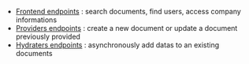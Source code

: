 * [Frontend endpoints](/cluestr-doc/endpoints/frontend.html) : search documents, find users, access company informations
* [Providers endpoints](/cluestr-doc/endpoints/providers.html) : create a new document or update a document previously provided
* [Hydraters endpoints](/cluestr-doc/endpoints/hydraters.html) : asynchronously add datas to an existing documents
